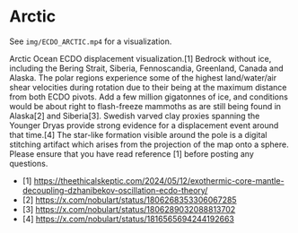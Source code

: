 # Arctic

See `img/ECDO_ARCTIC.mp4` for a visualization.

Arctic Ocean ECDO displacement visualization.[1] Bedrock without ice, including the Bering Strait, Siberia, Fennoscandia, Greenland, Canada and Alaska. The polar regions experience some of the highest land/water/air shear velocities during rotation due to their being at the maximum distance from both ECDO pivots. Add a few million gigatonnes of ice, and conditions would be about right to flash-freeze mammoths as are still being found in Alaska[2] and Siberia[3]. Swedish varved clay proxies spanning the Younger Dryas provide strong evidence for a displacement event around that time.[4] The star-like formation visible around the pole is a digital stitching artifact which arises from the projection of the map onto a sphere.
Please ensure that you have read reference [1] before posting any questions.

- [1] https://theethicalskeptic.com/2024/05/12/exothermic-core-mantle-decoupling-dzhanibekov-oscillation-ecdo-theory/
- [2] https://x.com/nobulart/status/1806268353306067285
- [3] https://x.com/nobulart/status/1806289032088813702
- [4] https://x.com/nobulart/status/1816565694244192663